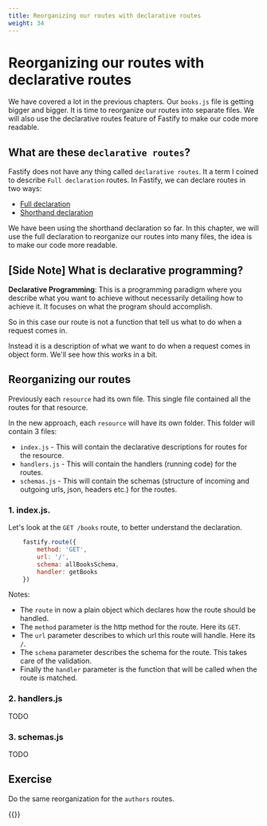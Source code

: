 ```yaml
---
title: Reorganizing our routes with declarative routes
weight: 34
---
```


# Reorganizing our routes with declarative routes

We have covered a lot in the previous chapters. Our `books.js` file is getting bigger 
and bigger. It is time to reorganize our routes into separate files. We will also use
 the declarative routes feature of Fastify to make our code more readable.

## What are these `declarative routes`?

Fastify does not have any thing called `declarative routes`. It a term I coined to
describe `Full declaration` routes. In Fastify, we can declare routes in two ways:

- [Full declaration](https://www.fastify.io/docs/latest/Routes/#full-declaration)
- [Shorthand declaration](https://www.fastify.io/docs/latest/Routes/#shorthand-declaration)

We have been using the shorthand declaration so far. In this chapter, we will use the
full declaration to reorganize our routes into many files, the idea is to make our code
more readable.

## [Side Note] What is declarative programming?

**Declarative Programming**: This is a programming paradigm where you describe what you want to achieve without necessarily detailing how to achieve it. It focuses on what the program should accomplish. 

So in this case our route is not a function that tell us what to do when a request comes
in. 

Instead it is a description of what we want to do when a request comes in object form.
We'll see how this works in a bit.

## Reorganizing our routes
Previously each `resource` had its own file. This single file contained all the routes
for that resource. 

In the new approach, each `resource` will have its own folder. This folder will contain
3 files:

- `index.js` - This will contain the declarative descriptions for routes for the
 resource.
- `handlers.js` - This will contain the handlers (running code) for the routes.
- `schemas.js` - This will contain the schemas (structure of incoming and outgoing
 urls, json, headers etc.) for the routes.

### 1. index.js. 

Let's look at the `GET /books` route, to better understand the declaration.

```js
    fastify.route({
        method: 'GET',
        url: '/',
        schema: allBooksSchema,
        handler: getBooks
    })
```

Notes:

- The `route` in now a plain object which declares how the route should be handled.
- The `method` parameter is the http method for the route. Here its `GET`.
- The `url` parameter describes to which url this route will handle. Here its `/`.
- The `schema` parameter describes the schema for the route. This takes care of the validation.
- Finally the `handler` parameter is the function that will be called when the route is matched.

### 2. handlers.js

TODO

### 3. schemas.js

TODO

## Exercise

Do the same reorganization for the `authors` routes.




{{<pagebottomnav>}}